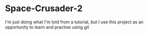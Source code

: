 # Space-Crusader-2
I'm just doing what I'm told from a tutorial, but I use this project as an opportunity to learn and practise using git 
